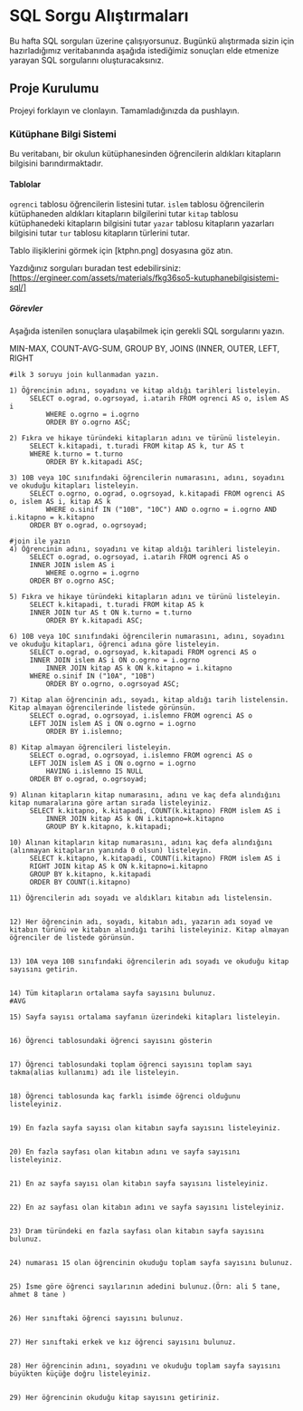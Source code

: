 # SQL Sorgu Alıştırmaları

Bu hafta SQL sorguları üzerine çalışıyorsunuz. Bugünkü alıştırmada sizin için hazırladığımız veritabanında aşağıda istediğimiz sonuçları elde etmenize yarayan SQL sorgularını oluşturacaksınız.

## Proje Kurulumu
Projeyi forklayın ve clonlayın. Tamamladığınızda da pushlayın.

### Kütüphane Bilgi Sistemi

Bu veritabanı, bir okulun kütüphanesinden öğrencilerin aldıkları kitapların bilgisini barındırmaktadır.

#### Tablolar 
`ogrenci` tablosu öğrencilerin listesini tutar.
`islem` tablosu öğrencilerin kütüphaneden aldıkları kitapların bilgilerini tutar
`kitap` tablosu kütüphanedeki kitapların bilgisini tutar
`yazar` tablosu kitapların yazarları bilgisini tutar
`tur` tablosu kitapların türlerini tutar.

Tablo ilişiklerini görmek için [ktphn.png] dosyasına göz atın.

Yazdığınız sorguları buradan test edebilirsiniz: [https://ergineer.com/assets/materials/fkg36so5-kutuphanebilgisistemi-sql/]


##### Görevler
Aşağıda istenilen sonuçlara ulaşabilmek için gerekli SQL sorgularını yazın. 


MIN-MAX, COUNT-AVG-SUM, GROUP BY, JOINS (INNER, OUTER, LEFT, RIGHT

	#ilk 3 soruyu join kullanmadan yazın.  
 
	1) Öğrencinin adını, soyadını ve kitap aldığı tarihleri listeleyin.  
	 	 SELECT o.ograd, o.ogrsoyad, i.atarih FROM ogrenci AS o, islem AS i 
	         WHERE o.ogrno = i.ogrno 
	         ORDER BY o.ogrno ASC;

	2) Fıkra ve hikaye türündeki kitapların adını ve türünü listeleyin.
		 SELECT k.kitapadi, t.turadi FROM kitap AS k, tur AS t 
   		 WHERE k.turno = t.turno 
        	 ORDER BY k.kitapadi ASC; 
	
	3) 10B veya 10C sınıfındaki öğrencilerin numarasını, adını, soyadını ve okuduğu kitapları listeleyin.
		 SELECT o.ogrno, o.ograd, o.ogrsoyad, k.kitapadi FROM ogrenci AS o, islem AS i, kitap AS k 
     		 WHERE o.sinif IN ("10B", "10C") AND o.ogrno = i.ogrno AND i.kitapno = k.kitapno 
		 ORDER BY o.ograd, o.ogrsoyad; 
	  
	#join ile yazın
	4) Öğrencinin adını, soyadını ve kitap aldığı tarihleri listeleyin.
		 SELECT o.ograd, o.ogrsoyad, i.atarih FROM ogrenci AS o 
   		 INNER JOIN islem AS i 
      		 WHERE o.ogrno = i.ogrno
	 	 ORDER BY o.ogrno ASC;
	
	5) Fıkra ve hikaye türündeki kitapların adını ve türünü listeleyin.
		 SELECT k.kitapadi, t.turadi FROM kitap AS k
   		 INNER JOIN tur AS t ON k.turno = t.turno
        	 ORDER BY k.kitapadi ASC; 
 	
	6) 10B veya 10C sınıfındaki öğrencilerin numarasını, adını, soyadını ve okuduğu kitapları, öğrenci adına göre listeleyin.
		 SELECT o.ograd, o.ogrsoyad, k.kitapadi FROM ogrenci AS o 
   		 INNER JOIN islem AS i ON o.ogrno = i.ogrno 
      		 INNER JOIN kitap AS k ON k.kitapno = i.kitapno 
	 	 WHERE o.sinif IN ("10A", "10B") 
    		 ORDER BY o.ogrno, o.ogrsoyad ASC;
	
	7) Kitap alan öğrencinin adı, soyadı, kitap aldığı tarih listelensin. Kitap almayan öğrencilerinde listede görünsün.
		 SELECT o.ograd, o.ogrsoyad, i.islemno FROM ogrenci AS o 
   		 LEFT JOIN islem AS i ON o.ogrno = i.ogrno 
      		 ORDER BY i.islemno;
	
	8) Kitap almayan öğrencileri listeleyin.
		 SELECT o.ograd, o.ogrsoyad, i.islemno FROM ogrenci AS o 
  		 LEFT JOIN islem AS i ON o.ogrno = i.ogrno 
     	  	 HAVING i.islemno IS NULL 
	  	 ORDER BY o.ograd, o.ogrsoyad;
	
	9) Alınan kitapların kitap numarasını, adını ve kaç defa alındığını kitap numaralarına göre artan sırada listeleyiniz.
		 SELECT k.kitapno, k.kitapadi, COUNT(k.kitapno) FROM islem AS i 
    		 INNER JOIN kitap AS k ON i.kitapno=k.kitapno 
       		 GROUP BY k.kitapno, k.kitapadi;
	
	10) Alınan kitapların kitap numarasını, adını kaç defa alındığını (alınmayan kitapların yanında 0 olsun) listeleyin.
		 SELECT k.kitapno, k.kitapadi, COUNT(i.kitapno) FROM islem AS i 
		 RIGHT JOIN kitap AS k ON k.kitapno=i.kitapno 
		 GROUP BY k.kitapno, k.kitapadi 
		 ORDER BY COUNT(i.kitapno)

	11) Öğrencilerin adı soyadı ve aldıkları kitabın adı listelensin.
	
	
	12) Her öğrencinin adı, soyadı, kitabın adı, yazarın adı soyad ve kitabın türünü ve kitabın alındığı tarihi listeleyiniz. Kitap almayan öğrenciler de listede görünsün.
	
	
	13) 10A veya 10B sınıfındaki öğrencilerin adı soyadı ve okuduğu kitap sayısını getirin.
	
	
	14) Tüm kitapların ortalama sayfa sayısını bulunuz.
	#AVG
	
	15) Sayfa sayısı ortalama sayfanın üzerindeki kitapları listeleyin.
	
	
	16) Öğrenci tablosundaki öğrenci sayısını gösterin
	
	
	17) Öğrenci tablosundaki toplam öğrenci sayısını toplam sayı takma(alias kullanımı) adı ile listeleyin.
	
	
	18) Öğrenci tablosunda kaç farklı isimde öğrenci olduğunu listeleyiniz.
	
	
	19) En fazla sayfa sayısı olan kitabın sayfa sayısını listeleyiniz.
	
	
	20) En fazla sayfası olan kitabın adını ve sayfa sayısını listeleyiniz.
	
	
	21) En az sayfa sayısı olan kitabın sayfa sayısını listeleyiniz.
	
	
	22) En az sayfası olan kitabın adını ve sayfa sayısını listeleyiniz.
	
	
	23) Dram türündeki en fazla sayfası olan kitabın sayfa sayısını bulunuz.
	
	
	24) numarası 15 olan öğrencinin okuduğu toplam sayfa sayısını bulunuz.
	
	
	25) İsme göre öğrenci sayılarının adedini bulunuz.(Örn: ali 5 tane, ahmet 8 tane )

	
	26) Her sınıftaki öğrenci sayısını bulunuz.
	
	
	27) Her sınıftaki erkek ve kız öğrenci sayısını bulunuz.
	
	
	28) Her öğrencinin adını, soyadını ve okuduğu toplam sayfa sayısını büyükten küçüğe doğru listeleyiniz.
	
	
	29) Her öğrencinin okuduğu kitap sayısını getiriniz.
